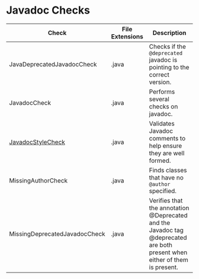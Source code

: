 # Javadoc Checks

Check | File Extensions | Description
----- | --------------- | -----------
JavaDeprecatedJavadocCheck | .java | Checks if the `@deprecated` javadoc is pointing to the correct version. |
JavadocCheck | .java | Performs several checks on javadoc. |
[JavadocStyleCheck](https://checkstyle.sourceforge.io/checks/javadoc/javadocstyle.html) | .java | Validates Javadoc comments to help ensure they are well formed. |
MissingAuthorCheck | .java | Finds classes that have no `@author` specified. |
MissingDeprecatedJavadocCheck | .java | Verifies that the annotation @Deprecated and the Javadoc tag @deprecated are both present when either of them is present. |